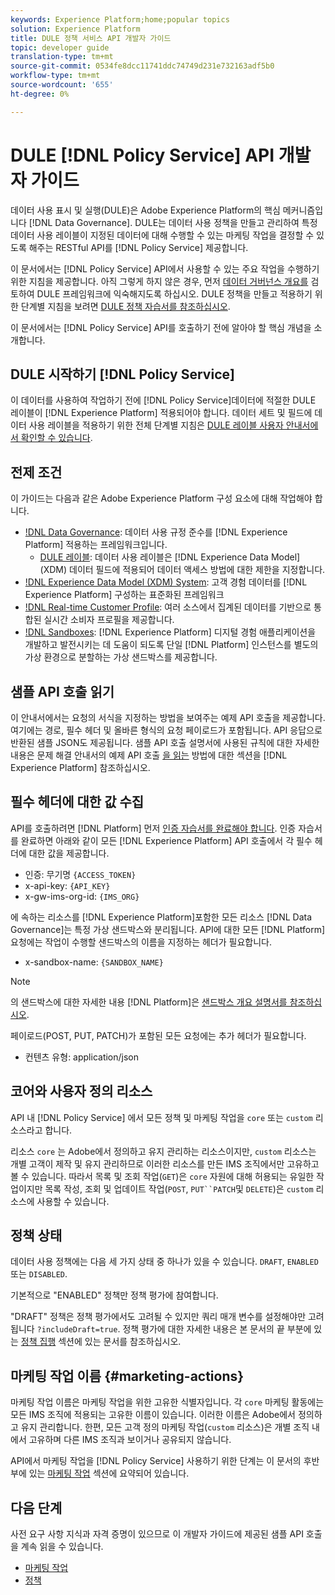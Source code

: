```yaml
---
keywords: Experience Platform;home;popular topics
solution: Experience Platform
title: DULE 정책 서비스 API 개발자 가이드
topic: developer guide
translation-type: tm+mt
source-git-commit: 0534fe8dcc11741ddc74749d231e732163adf5b0
workflow-type: tm+mt
source-wordcount: '655'
ht-degree: 0%

---
```



# DULE [!DNL Policy Service] API 개발자 가이드

데이터 사용 표시 및 실행(DULE)은 Adobe Experience Platform의 핵심 메커니즘입니다 [!DNL Data Governance]. DULE는 데이터 사용 정책을 만들고 관리하여 특정 데이터 사용 레이블이 지정된 데이터에 대해 수행할 수 있는 마케팅 작업을 결정할 수 있도록 해주는 RESTful API를 [!DNL Policy Service] 제공합니다.

이 문서에서는 [!DNL Policy Service] API에서 사용할 수 있는 주요 작업을 수행하기 위한 지침을 제공합니다. 아직 그렇게 하지 않은 경우, 먼저 [데이터 거버넌스 개요를](../home.md) 검토하여 DULE 프레임워크에 익숙해지도록 하십시오. DULE 정책을 만들고 적용하기 위한 단계별 지침을 보려면 [DULE 정책 자습서를 참조하십시오](../policies/create.md).

이 문서에서는 [!DNL Policy Service] API를 호출하기 전에 알아야 할 핵심 개념을 소개합니다.

## DULE 시작하기 [!DNL Policy Service]

이 데이터를 사용하여 작업하기 전에 [!DNL Policy Service]데이터에 적절한 DULE 레이블이 [!DNL Experience Platform] 적용되어야 합니다. 데이터 세트 및 필드에 데이터 사용 레이블을 적용하기 위한 전체 단계별 지침은 [DULE 레이블 사용자 안내서에서 확인할 수 있습니다](../labels/user-guide.md).

## 전제 조건

이 가이드는 다음과 같은 Adobe Experience Platform 구성 요소에 대해 작업해야 합니다.

* [!DNL Data Governance](../home.md): 데이터 사용 규정 준수를 [!DNL Experience Platform] 적용하는 프레임워크입니다.
   * [DULE 레이블](../labels/overview.md): 데이터 사용 레이블은 [!DNL Experience Data Model] (XDM) 데이터 필드에 적용되어 데이터 액세스 방법에 대한 제한을 지정합니다.
* [!DNL Experience Data Model (XDM) System](../../xdm/home.md): 고객 경험 데이터를 [!DNL Experience Platform] 구성하는 표준화된 프레임워크
* [!DNL Real-time Customer Profile](../../profile/home.md): 여러 소스에서 집계된 데이터를 기반으로 통합된 실시간 소비자 프로필을 제공합니다.
* [!DNL Sandboxes](../../sandboxes/home.md): [!DNL Experience Platform] 디지털 경험 애플리케이션을 개발하고 발전시키는 데 도움이 되도록 단일 [!DNL Platform] 인스턴스를 별도의 가상 환경으로 분할하는 가상 샌드박스를 제공합니다.

## 샘플 API 호출 읽기

이 안내서에서는 요청의 서식을 지정하는 방법을 보여주는 예제 API 호출을 제공합니다. 여기에는 경로, 필수 헤더 및 올바른 형식의 요청 페이로드가 포함됩니다. API 응답으로 반환된 샘플 JSON도 제공됩니다. 샘플 API 호출 설명서에 사용된 규칙에 대한 자세한 내용은 문제 해결 안내서의 예제 API 호출 [을 읽는](../../landing/troubleshooting.md#how-do-i-format-an-api-request) 방법에 대한 섹션을 [!DNL Experience Platform] 참조하십시오.

## 필수 헤더에 대한 값 수집

API를 호출하려면 [!DNL Platform] 먼저 [인증 자습서를 완료해야 합니다](../../tutorials/authentication.md). 인증 자습서를 완료하면 아래와 같이 모든 [!DNL Experience Platform] API 호출에서 각 필수 헤더에 대한 값을 제공합니다.

* 인증: 무기명 `{ACCESS_TOKEN}`
* x-api-key: `{API_KEY}`
* x-gw-ims-org-id: `{IMS_ORG}`

에 속하는 리소스를 [!DNL Experience Platform]포함한 모든 리소스 [!DNL Data Governance]는 특정 가상 샌드박스와 분리됩니다. API에 대한 모든 [!DNL Platform] 요청에는 작업이 수행할 샌드박스의 이름을 지정하는 헤더가 필요합니다.

* x-sandbox-name: `{SANDBOX_NAME}`

>[!NOTE]
>
>의 샌드박스에 대한 자세한 내용 [!DNL Platform]은 [샌드박스 개요 설명서를 참조하십시오](../../sandboxes/home.md).

페이로드(POST, PUT, PATCH)가 포함된 모든 요청에는 추가 헤더가 필요합니다.

* 컨텐츠 유형: application/json

## 코어와 사용자 정의 리소스

API 내 [!DNL Policy Service] 에서 모든 정책 및 마케팅 작업을 `core` 또는 `custom` 리소스라고 합니다.

리소스 `core` 는 Adobe에서 정의하고 유지 관리하는 리소스이지만, `custom` 리소스는 개별 고객이 제작 및 유지 관리하므로 이러한 리소스를 만든 IMS 조직에서만 고유하고 볼 수 있습니다. 따라서 목록 및 조회 작업(`GET`)은 `core` 자원에 대해 허용되는 유일한 작업이지만 목록 작성, 조회 및 업데이트 작업(`POST`, `PUT``PATCH`및 `DELETE`)은 `custom` 리소스에 사용할 수 있습니다.

## 정책 상태

데이터 사용 정책에는 다음 세 가지 상태 중 하나가 있을 수 있습니다. `DRAFT`, `ENABLED`또는 `DISABLED`.

기본적으로 &quot;ENABLED&quot; 정책만 정책 평가에 참여합니다.

&quot;DRAFT&quot; 정책은 정책 평가에서도 고려될 수 있지만 쿼리 매개 변수를 설정해야만 고려됩니다 `?includeDraft=true`. 정책 평가에 대한 자세한 내용은 본 문서의 끝 부분에 있는 [정책 집행](../enforcement/overview.md) 섹션에 있는 문서를 참조하십시오.

## 마케팅 작업 이름 {#marketing-actions}

마케팅 작업 이름은 마케팅 작업을 위한 고유한 식별자입니다. 각 `core` 마케팅 활동에는 모든 IMS 조직에 적용되는 고유한 이름이 있습니다. 이러한 이름은 Adobe에서 정의하고 유지 관리합니다. 한편, 모든 고객 정의 마케팅 작업(`custom` 리소스)은 개별 조직 내에서 고유하며 다른 IMS 조직과 보이거나 공유되지 않습니다.

API에서 마케팅 작업을 [!DNL Policy Service] 사용하기 위한 단계는 이 문서의 후반부에 있는 [마케팅 작업](#marketing-actions) 섹션에 요약되어 있습니다.

## 다음 단계

사전 요구 사항 지식과 자격 증명이 있으므로 이 개발자 가이드에 제공된 샘플 API 호출을 계속 읽을 수 있습니다.

* [마케팅 작업](marketing-actions.md)
* [정책](policies.md)